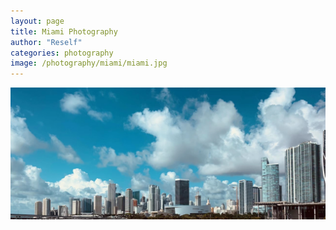 ```yaml
---
layout: page
title: Miami Photography
author: "Reself"
categories: photography
image: /photography/miami/miami.jpg
---
```


![](../assets/img/photography/miami/miami.jpg)